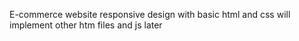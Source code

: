 E-commerce website
responsive design with basic html and css
will implement other htm files and js later 
